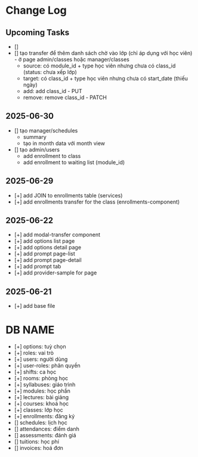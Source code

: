 # Change Log

## Upcoming Tasks

- []
- [] tạo transfer để thêm danh sách chờ vào lớp (chỉ áp dụng với học viên) - ở page admin/classes hoặc manager/classes
  - source: có module_id + type học viên nhưng chưa có class_id (status: chưa xếp lớp)
  - target: có class_id + type học viên nhưng chưa có start_date (thiếu ngày)
  - add: add class_id - PUT
  - remove: remove class_id - PATCH

## 2025-06-30

- [] tạo manager/schedules
  - summary
  - tạo in month data với month view
- [] tạo admin/users
  - add enrollment to class
  - add enrollment to waiting list (module_id)

## 2025-06-29

- [+] add JOIN to enrollments table (services)
- [+] add enrollments transfer for the class (enrollments-component)

## 2025-06-22

- [+] add modal-transfer component
- [+] add options list page
- [+] add options detail page
- [+] add prompt page-list
- [+] add prompt page-detail
- [+] add prompt tab
- [+] add provider-sample for page

## 2025-06-21

- [+] add base file

# DB NAME

- [+] options: tuỳ chọn
- [+] roles: vai trò
- [+] users: người dùng
- [+] user-roles: phân quyền
- [+] shifts: ca học
- [+] rooms: phòng học
- [+] syllabuses: giáo trình
- [+] modules: học phần
- [+] lectures: bài giảng
- [+] courses: khoá học
- [+] classes: lớp học
- [+] enrollments: đăng ký
- [] schedules: lịch học
- [] attendances: điểm danh
- [] assessments: đánh giá
- [] tuitions: học phí
- [] invoices: hoá đơn
